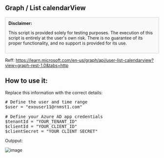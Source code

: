 ## Graph / List calendarView

<!-- Disclaimer -->
<div style="border: 1px solid #ccc; padding: 10px; margin: 10px 0; background-color: #f9f9f9;">
    <strong>Disclaimer:</strong>
    <p>This script is provided solely for testing purposes. The execution of this script is entirely at the user's own risk. There is no guarantee of its proper functionality, and no support is provided for its use.</p>
</div>

Reff:
https://learn.microsoft.com/en-us/graph/api/user-list-calendarview?view=graph-rest-1.0&tabs=http

<h2>How to use it:</h2>
<p>Replace this information with the correct details:</p>

<pre>
# Define the user and time range
$user = "exouser11@rnmst1.com"

# Define your Azure AD app credentials
$tenantId = "YOUR_TENANT_ID"
$clientId = "YOUR_CLIENT_ID"
$clientSecret = "YOUR_CLIENT_SECRET"
</pre>

Outpput:

![image](https://github.com/user-attachments/assets/463a165a-d9a8-4005-a938-e83ca7024d84)
